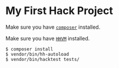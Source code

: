 # My First Hack Project

Make sure you have [`composer`](https://getcomposer.org/download/) installed.

Make sure you have [`HHVM`](https://docs.hhvm.com/hhvm/installation/introduction) installed.

```
$ composer install
$ vendor/bin/hh-autoload
$ vendor/bin/hacktest tests/
```
